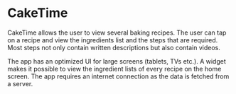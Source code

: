 # CakeTime

CakeTime allows the user to view several baking recipes. The user can tap
on a recipe and view the ingredients list and the steps that are required.
Most steps not only contain written descriptions but also contain videos.

The app has an optimized UI for large screens (tablets, TVs etc.).
A widget makes it possible to view the ingredient lists of every recipe on
the home screen. 
The app requires an internet connection as the data is fetched from a server.
